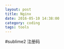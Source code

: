 ```yaml
---
layout: post
title: Nginx
date: 2016-05-10 14:38:00
category: coding
tags: tools
---
```

#sublime2 注册码
